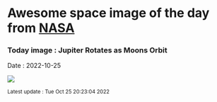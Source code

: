 
# Awesome space image of the day from [NASA](https://api.nasa.gov/)

### Today image : Jupiter Rotates as Moons Orbit
Date : 2022-10-25

![](https://www.youtube.com/embed/juloL5WeLrc?rel=0)

<small>Latest update : Tue Oct 25 20:23:04 2022</small>
        